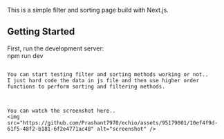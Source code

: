 This is a simple filter and sorting page build with Next.js.

## Getting Started

First, run the development server:
<br/>
npm run dev

```

You can start testing filter and sorting methods working or not..
I just hard code the data in js file and then use higher order functions to perform sorting and filtering methods.



You can watch the screenshot here..
<img src="https://github.com/Prashant7970/echio/assets/95179001/10ef4f9d-61f5-48f2-b181-6f2e4771ac48" alt="screenshot" />
